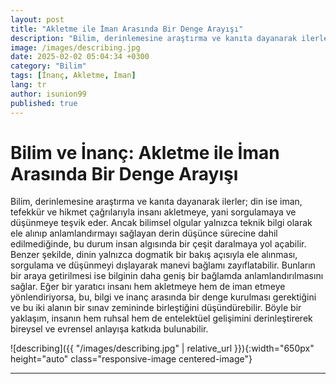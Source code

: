 ```yaml
---
layout: post
title: "Akletme ile İman Arasında Bir Denge Arayışı"
description: "Bilim, derinlemesine araştırma ve kanıta dayanarak ilerler; din ise iman, tefekkür ve hikmet çağrılarıyla insanı akletmeye, yani sorgulamaya ve düşünmeye teşvik eder."
image: /images/describing.jpg
date: 2025-02-02 05:04:34 +0300
category: "Bilim"
tags: [İnanç, Akletme, İman]
lang: tr
author: isunion99
published: true
---
```


# **Bilim ve İnanç: Akletme ile İman Arasında Bir Denge Arayışı**

Bilim, derinlemesine araştırma ve kanıta dayanarak ilerler; din ise iman, tefekkür ve hikmet çağrılarıyla insanı akletmeye, yani sorgulamaya ve düşünmeye teşvik eder. Ancak bilimsel olgular yalnızca teknik bilgi olarak ele alınıp anlamlandırmayı sağlayan derin düşünce sürecine dahil edilmediğinde, bu durum insan algısında bir çeşit daralmaya yol açabilir. Benzer şekilde, dinin yalnızca dogmatik bir bakış açısıyla ele alınması, sorgulama ve düşünmeyi dışlayarak manevi bağlamı zayıflatabilir. Bunların bir araya getirilmesi ise bilginin daha geniş bir bağlamda anlamlandırılmasını sağlar. Eğer bir yaratıcı insanı hem akletmeye hem de iman etmeye yönlendiriyorsa, bu, bilgi ve inanç arasında bir denge kurulması gerektiğini ve bu iki alanın bir sınav zemininde birleştiğini düşündürebilir. Böyle bir yaklaşım, insanın hem ruhsal hem de entelektüel gelişimini derinleştirerek bireysel ve evrensel anlayışa katkıda bulunabilir.
 
![describing]({{ "/images/describing.jpg" | relative_url }}){:width="650px" height="auto" class="responsive-image centered-image"}

---